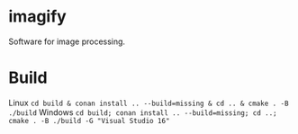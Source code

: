 # imagify
Software for image processing.

# Build
Linux
`cd build & conan install .. --build=missing & cd .. & cmake . -B ./build`
Windows
`cd build; conan install .. --build=missing; cd ..; cmake . -B ./build -G "Visual Studio 16"`